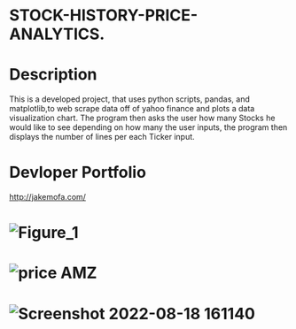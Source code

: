 # STOCK-HISTORY-PRICE-ANALYTICS.

# Description

This is a developed project, that uses python scripts, pandas, and matplotlib,to web scrape data off of yahoo finance and plots a data visualization chart. The program then asks the user how many Stocks he would like to see depending on how many the user inputs, the program then displays the number of lines per each Ticker input.

 # Devloper Portfolio
 http://jakemofa.com/
 # ![Figure_1](https://user-images.githubusercontent.com/97313664/185510466-bd793d4f-0ec7-4037-9fad-3c24eb517eda.png)

 # ![price AMZ](https://user-images.githubusercontent.com/97313664/185510531-fff6cfc8-1ff5-4da8-8279-95896c4f9056.png)


# ![Screenshot 2022-08-18 161140](https://user-images.githubusercontent.com/97313664/185510687-5d4c0424-4534-450d-a5a2-8dd6762e1182.png)


